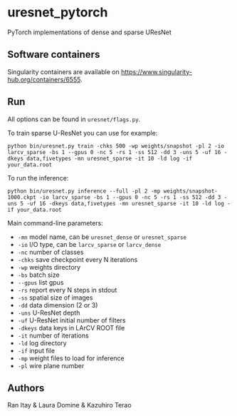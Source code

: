 # uresnet_pytorch
PyTorch implementations of dense and sparse UResNet

## Software containers
Singularity containers are available on https://www.singularity-hub.org/containers/6555.


## Run
All options can be found in `uresnet/flags.py`. 

To train sparse U-ResNet you can use for example:
```
python bin/uresnet.py train -chks 500 -wp weights/snapshot -pl 2 -io larcv_sparse -bs 1 --gpus 0 -nc 5 -rs 1 -ss 512 -dd 3 -uns 5 -uf 16 -dkeys data,fivetypes -mn uresnet_sparse -it 10 -ld log -if your_data.root
```

To run the inference:
```
python bin/uresnet.py inference --full -pl 2 -mp weights/snapshot-1000.ckpt -io larcv_sparse -bs 1 --gpus 0 -nc 5 -rs 1 -ss 512 -dd 3 -uns 5 -uf 16 -dkeys data,fivetypes -mn uresnet_sparse -it 10 -ld log -if your_data.root
```

Main command-line parameters:
* `-mn` model name, can be `uresnet_dense` or `uresnet_sparse`
* `-io` I/O type, can be `larcv_sparse` or `larcv_dense`
* `-nc` number of classes
* `-chks` save checkpoint every N iterations
* `-wp` weights directory
* `-bs` batch size
* `--gpus` list gpus
* `-rs` report every N steps in stdout
* `-ss` spatial size of images
* `-dd` data dimension (2 or 3)
* `-uns` U-ResNet depth
* `-uf` U-ResNet initial number of filters 
* `-dkeys` data keys in LArCV ROOT file
* `-it` number of iterations
* `-ld` log directory
* `-if` input file
* `-mp` weight files to load for inference
* `-pl` wire plane number 


## Authors
Ran Itay & Laura Domine & Kazuhiro Terao
